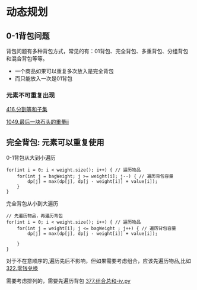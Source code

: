 # 动态规划

## 0-1背包问题


背包问题有多种背包方式，常见的有：01背包、完全背包、多重背包、分组背包和混合背包等等。


+ 一个商品如果可以重复多次放入是完全背包
+ 而只能放入一次是01背包

### 元素不可重复出现
[416.分割等和子集](../416.%E5%88%86%E5%89%B2%E7%AD%89%E5%92%8C%E5%AD%90%E9%9B%86.py)

[1049.最后一块石头的重量ii](../1049.%E6%9C%80%E5%90%8E%E4%B8%80%E5%9D%97%E7%9F%B3%E5%A4%B4%E7%9A%84%E9%87%8D%E9%87%8F-ii.py)

## 完全背包: 元素可以重复使用

0-1背包从大到小遍历
```
for(int i = 0; i < weight.size(); i++) { // 遍历物品
    for(int j = bagWeight; j >= weight[i]; j--) { // 遍历背包容量
        dp[j] = max(dp[j], dp[j - weight[i]] + value[i]);
    }
}
```

完全背包从小到大遍历
```
// 先遍历物品，再遍历背包
for(int i = 0; i < weight.size(); i++) { // 遍历物品
    for(int j = weight[i]; j <= bagWeight ; j++) { // 遍历背包容量
        dp[j] = max(dp[j], dp[j - weight[i]] + value[i]);

    }
}
```

对于不在意顺序的,遍历先后不影响，但如果需要考虑组合，应该先遍历物品,比如
[322.零钱兑换](../322.%E9%9B%B6%E9%92%B1%E5%85%91%E6%8D%A2.py)

需要考虑排列的，需要先遍历背包
[377.组合总和-ⅳ.py](../377.%E7%BB%84%E5%90%88%E6%80%BB%E5%92%8C-%E2%85%B3.py)

